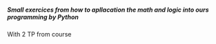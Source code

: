 ##### Small exercices from how to apllacation the math and logic into ours programming by Python

With 2 TP from course


